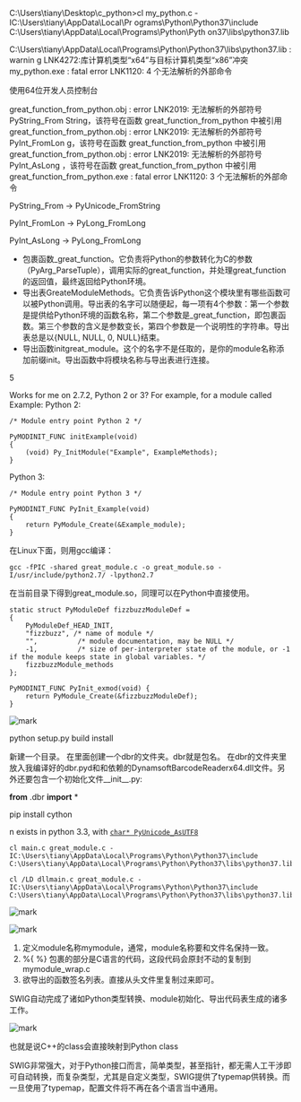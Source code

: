 

C:\Users\tiany\Desktop\c_python>cl my_python.c -IC:\Users\tiany\AppData\Local\Pr
ograms\Python\Python37\include C:\Users\tiany\AppData\Local\Programs\Python\Pyth
on37\libs\python37.lib



C:\Users\tiany\AppData\Local\Programs\Python\Python37\libs\python37.lib : warnin
g LNK4272:库计算机类型“x64”与目标计算机类型“x86”冲突
my_python.exe : fatal error LNK1120: 4 个无法解析的外部命令



使用64位开发人员控制台



great_function_from_python.obj : error LNK2019: 无法解析的外部符号 PyString_From
String，该符号在函数 great_function_from_python 中被引用
great_function_from_python.obj : error LNK2019: 无法解析的外部符号 PyInt_FromLon
g，该符号在函数 great_function_from_python 中被引用
great_function_from_python.obj : error LNK2019: 无法解析的外部符号 PyInt_AsLong
，该符号在函数 great_function_from_python 中被引用
great_function_from_python.exe : fatal error LNK1120: 3 个无法解析的外部命令

PyString_From -> PyUnicode_FromString

PyInt_FromLon -> PyLong_FromLong 

PyInt_AsLong -> PyLong_FromLong 



- 包裹函数_great_function。它负责将Python的参数转化为C的参数（PyArg_ParseTuple），调用实际的great_function，并处理great_function的返回值，最终返回给Python环境。
- 导出表GreateModuleMethods。它负责告诉Python这个模块里有哪些函数可以被Python调用。导出表的名字可以随便起，每一项有4个参数：第一个参数是提供给Python环境的函数名称，第二个参数是_great_function，即包裹函数。第三个参数的含义是参数变长，第四个参数是一个说明性的字符串。导出表总是以{NULL, NULL, 0, NULL}结束。
- 导出函数initgreat_module。这个的名字不是任取的，是你的module名称添加前缀init。导出函数中将模块名称与导出表进行连接。





5



Works for me on 2.7.2, Python 2 or 3? For example, for a module called Example:
Python 2:

```
/* Module entry point Python 2 */

PyMODINIT_FUNC initExample(void)
{
    (void) Py_InitModule("Example", ExampleMethods);
}
```

Python 3:

```
/* Module entry point Python 3 */

PyMODINIT_FUNC PyInit_Example(void)
{
    return PyModule_Create(&Example_module);
}
```

在Linux下面，则用gcc编译：

```text
gcc -fPIC -shared great_module.c -o great_module.so -I/usr/include/python2.7/ -lpython2.7
```

在当前目录下得到great_module.so，同理可以在Python中直接使用。



```
static struct PyModuleDef fizzbuzzModuleDef =
{
    PyModuleDef_HEAD_INIT,
    "fizzbuzz", /* name of module */
    "",          /* module documentation, may be NULL */
    -1,          /* size of per-interpreter state of the module, or -1 if the module keeps state in global variables. */
    fizzbuzzModule_methods
};

PyMODINIT_FUNC PyInit_exmod(void) {
    return PyModule_Create(&fizzbuzzModuleDef);
}
```

![mark](http://myphoto.mtianyan.cn/mdblog/20190801/K4yvsmv4fCw6.png?imageslim)



python setup.py build install



新建一个目录。 
在里面创建一个dbr的文件夹。dbr就是包名。 
在dbr的文件夹里放入我编译好的dbr.pyd和和依赖的DynamsoftBarcodeReaderx64.dll文件。另外还要包含一个初始化文件__init__.py:



**from** .dbr **import** *



pip install cython



n exists in python 3.3, with [`char* PyUnicode_AsUTF8`](http://docs.python.org/3/c-api/unicode.html#PyUnicode_AsUTF8)



```text
cl main.c great_module.c -IC:\Users\tiany\AppData\Local\Programs\Python\Python37\include C:\Users\tiany\AppData\Local\Programs\Python\Python37\libs\python37.lib
```

```text
cl /LD dllmain.c great_module.c -IC:\Users\tiany\AppData\Local\Programs\Python\Python37\include C:\Users\tiany\AppData\Local\Programs\Python\Python37\libs\python37.lib
```



![mark](http://myphoto.mtianyan.cn/mdblog/20190801/UKtoY7il7hRU.png?imageslim)



![mark](http://myphoto.mtianyan.cn/mdblog/20190801/WpINPwrHeG7F.png?imageslim)



1. 定义module名称mymodule，通常，module名称要和文件名保持一致。
2. %{ %} 包裹的部分是C语言的代码，这段代码会原封不动的复制到mymodule_wrap.c
3. 欲导出的函数签名列表。直接从头文件里复制过来即可。



SWIG自动完成了诸如Python类型转换、module初始化、导出代码表生成的诸多工作。



![mark](http://myphoto.mtianyan.cn/mdblog/20190801/dwz2H3GfQrIk.png?imageslim)



也就是说C++的class会直接映射到Python class

SWIG非常强大，对于Python接口而言，简单类型，甚至指针，都无需人工干涉即可自动转换，而复杂类型，尤其是自定义类型，SWIG提供了typemap供转换。而一旦使用了typemap，配置文件将不再在各个语言当中通用。